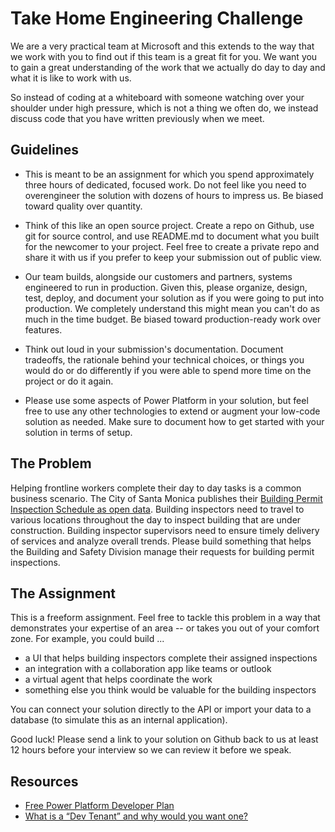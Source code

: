 # Take Home Engineering Challenge

We are a very practical team at Microsoft and this extends to the way that we work with you to find out if this team is a great fit for you. We want you to gain a great understanding of the work that we actually do day to day and what it is like to work with us.

So instead of coding at a whiteboard with someone watching over your shoulder under high pressure, which is not a thing we often do, we instead discuss code that you have written previously when we meet.

## Guidelines

-   This is meant to be an assignment for which you spend approximately three hours of dedicated, focused work. Do not feel like you need to overengineer the solution with dozens of hours to impress us. Be biased toward quality over quantity.

-   Think of this like an open source project. Create a repo on Github, use git for source control, and use README.md to document what you built for the newcomer to your project.  Feel free to create a private repo and share it with us if you prefer to keep your submission out of public view.

-   Our team builds, alongside our customers and partners, systems engineered to run in production. Given this, please organize, design, test, deploy, and document your solution as if you were going to put into production. We completely understand this might mean you can't do as much in the time budget. Be biased toward production-ready work over features.

-   Think out loud in your submission's documentation. Document tradeoffs, the rationale behind your technical choices, or things you would do or do differently if you were able to spend more time on the project or do it again.

-   Please use some aspects of Power Platform in your solution, but feel free to use any other technologies to extend or augment your low-code solution as needed. Make sure to document how to get started with your solution in terms of setup.

## The Problem 

Helping frontline workers complete their day to day tasks is a common business scenario.  The City of Santa Monica publishes their [Building Permit Inspection Schedule as open data](https://data.smgov.net/Permits-Licenses/Permit-Inspections-Schedule/xird-2kxi).  Building inspectors need to travel to various locations throughout the day to inspect building that are under construction.  Building inspector supervisors need to ensure timely delivery of services and analyze overall trends.  Please build something that helps the Building and Safety Division manage their requests for building permit inspections.  

## The Assignment

This is a freeform assignment.  Feel free to tackle this problem in a way that demonstrates your expertise of an area -- or takes you out of your comfort zone.  For example, you could build ...
* a UI that helps building inspectors complete their assigned inspections
* an integration with a collaboration app like teams or outlook
* a virtual agent that helps coordinate the work
* something else you think would be valuable for the building inspectors

You can connect your solution directly to the API or import your data to a database (to simulate this as an internal application).

Good luck! Please send a link to your solution on Github back to us at least 12 hours before your interview so we can review it before we speak.

## Resources
* [Free Power Platform Developer Plan](https://docs.microsoft.com/en-us/powerapps/maker/developer-plan)
* [What is a “Dev Tenant” and why would you want one?](https://techcommunity.microsoft.com/t5/microsoft-365-pnp-blog/what-is-a-dev-tenant-and-why-would-you-want-one/ba-p/2036610)